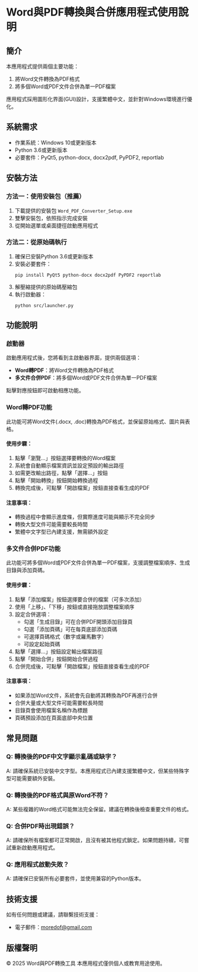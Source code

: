 # Word與PDF轉換與合併應用程式使用說明

## 簡介

本應用程式提供兩個主要功能：
1. 將Word文件轉換為PDF格式
2. 將多個Word或PDF文件合併為單一PDF檔案

應用程式採用圖形化界面(GUI)設計，支援繁體中文，並針對Windows環境進行優化。

## 系統需求

- 作業系統：Windows 10或更新版本
- Python 3.6或更新版本
- 必要套件：PyQt5, python-docx, docx2pdf, PyPDF2, reportlab

## 安裝方法

### 方法一：使用安裝包（推薦）

1. 下載提供的安裝包 `Word_PDF_Converter_Setup.exe`
2. 雙擊安裝包，依照指示完成安裝
3. 從開始選單或桌面捷徑啟動應用程式

### 方法二：從原始碼執行

1. 確保已安裝Python 3.6或更新版本
2. 安裝必要套件：
   ```
   pip install PyQt5 python-docx docx2pdf PyPDF2 reportlab
   ```
3. 解壓縮提供的原始碼壓縮包
4. 執行啟動器：
   ```
   python src/launcher.py
   ```

## 功能說明

### 啟動器

啟動應用程式後，您將看到主啟動器界面，提供兩個選項：
- **Word轉PDF**：將Word文件轉換為PDF格式
- **多文件合併PDF**：將多個Word或PDF文件合併為單一PDF檔案

點擊對應按鈕即可啟動相應功能。

### Word轉PDF功能

此功能可將Word文件(.docx, .doc)轉換為PDF格式，並保留原始格式、圖片與表格。

#### 使用步驟：

1. 點擊「瀏覽...」按鈕選擇要轉換的Word檔案
2. 系統會自動顯示檔案資訊並設定預設的輸出路徑
3. 如需更改輸出路徑，點擊「選擇...」按鈕
4. 點擊「開始轉換」按鈕開始轉換過程
5. 轉換完成後，可點擊「開啟檔案」按鈕直接查看生成的PDF

#### 注意事項：

- 轉換過程中會顯示進度條，但實際進度可能與顯示不完全同步
- 轉換大型文件可能需要較長時間
- 繁體中文字型已內建支援，無需額外設定

### 多文件合併PDF功能

此功能可將多個Word或PDF文件合併為單一PDF檔案，支援調整檔案順序、生成目錄與添加頁碼。

#### 使用步驟：

1. 點擊「添加檔案」按鈕選擇要合併的檔案（可多次添加）
2. 使用「上移」、「下移」按鈕或直接拖放調整檔案順序
3. 設定合併選項：
   - 勾選「生成目錄」可在合併PDF開頭添加目錄頁
   - 勾選「添加頁碼」可在每頁底部添加頁碼
   - 可選擇頁碼格式（數字或羅馬數字）
   - 可設定起始頁碼
4. 點擊「選擇...」按鈕設定輸出檔案路徑
5. 點擊「開始合併」按鈕開始合併過程
6. 合併完成後，可點擊「開啟檔案」按鈕直接查看生成的PDF

#### 注意事項：

- 如果添加Word文件，系統會先自動將其轉換為PDF再進行合併
- 合併大量或大型文件可能需要較長時間
- 目錄頁會使用檔案名稱作為標題
- 頁碼預設添加在頁面底部中央位置

## 常見問題

### Q: 轉換後的PDF中文字顯示亂碼或缺字？
A: 請確保系統已安裝中文字型。本應用程式已內建支援繁體中文，但某些特殊字型可能需要額外安裝。

### Q: 轉換後的PDF格式與原Word不符？
A: 某些複雜的Word格式可能無法完全保留。建議在轉換後檢查重要文件的格式。

### Q: 合併PDF時出現錯誤？
A: 請確保所有檔案都可正常開啟，且沒有被其他程式鎖定。如果問題持續，可嘗試重新啟動應用程式。

### Q: 應用程式啟動失敗？
A: 請確保已安裝所有必要套件，並使用兼容的Python版本。

## 技術支援

如有任何問題或建議，請聯繫技術支援：
- 電子郵件：moredof@gmail.com

## 版權聲明

© 2025 Word與PDF轉換工具
本應用程式僅供個人或教育用途使用。
